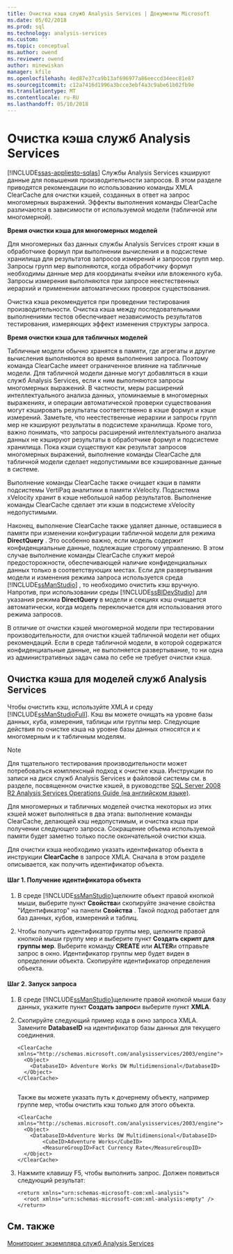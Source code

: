 ```yaml
---
title: Очистка кэша служб Analysis Services | Документы Microsoft
ms.date: 05/02/2018
ms.prod: sql
ms.technology: analysis-services
ms.custom: ''
ms.topic: conceptual
ms.author: owend
ms.reviewer: owend
author: minewiskan
manager: kfile
ms.openlocfilehash: 4ed87e37ca9b13af696977a86eeccd34eec81e87
ms.sourcegitcommit: c12a7416d1996a3bcce3ebf4a3c9abe61b02fb9e
ms.translationtype: MT
ms.contentlocale: ru-RU
ms.lasthandoff: 05/10/2018
---
```

# <a name="clear-the-analysis-services-caches"></a>Очистка кэша служб Analysis Services
[!INCLUDE[ssas-appliesto-sqlas](../../includes/ssas-appliesto-sqlas.md)]
  Службы Analysis Services кэшируют данные для повышения производительности запросов. В этом разделе приводятся рекомендации по использованию команды XMLA ClearCache для очистки кэшей, созданных в ответ на запрос многомерных выражений. Эффекты выполнения команды ClearCache различаются в зависимости от используемой модели (табличной или многомерной).  
  
 **Время очистки кэша для многомерных моделей**  
  
 Для многомерных баз данных службы Analysis Services строят кэши в обработчике формул при выполнении вычисления и в подсистеме хранилища для результатов запросов измерений и запросов групп мер. Запросы групп мер выполняются, когда обработчику формул необходимы данные мер для координаты ячейки или вложенного куба. Запросы измерения выполняются при запросе неестественных иерархий и применении автоматических проверок существования.  
  
 Очистка кэша рекомендуется при проведении тестирования производительности. Очистка кэша между последовательными выполнениями тестов обеспечивает независимость результатов тестирования, измеряющих эффект изменения структуры запроса.  
  
 **Время очистки кэша для табличных моделей**  
  
 Табличные модели обычно хранятся в памяти, где агрегаты и другие вычисления выполняются во время выполнения запроса. Поэтому команда ClearCache имеет ограниченное влияние на табличные модели. Для табличной модели данные могут добавляться в кэши служб Analysis Services, если к ним выполняются запросы многомерных выражений. В частности, меры расширений интеллектуального анализа данных, упоминаемые в многомерных выражениях, и операции автоматической проверки существования могут кэшировать результаты соответственно в кэше формул и кэше измерений. Заметьте, что неестественные иерархии и запросы групп мер не кэшируют результаты в подсистеме хранилища. Кроме того, важно понимать, что запросы расширений интеллектуального анализа данных не кэшируют результаты в обработчике формул и подсистеме хранилища. Пока кэши существуют как результат запросов многомерных выражений, выполнение команды ClearCache для табличной модели сделает недопустимыми все кэшированные данные в системе.  
  
 Выполнение команды ClearCache также очищает кэши в памяти подсистемы VertiPaq аналитики в памяти xVelocity. Подсистема xVelocity хранит в кэше небольшой набор результатов. Выполнение команды ClearCache сделает эти кэши в подсистеме xVelocity недопустимыми.  
  
 Наконец, выполнение ClearCache также удаляет данные, оставшиеся в памяти при изменении конфигурации табличной модели для режима **DirectQuery** . Это особенно важно, если модель содержит конфиденциальные данные, подлежащие строгому управлению. В этом случае выполнение команды ClearCache служит мерой предосторожности, обеспечивающей наличие конфиденциальных данных только в соответствующих местах. Если для развертывания модели и изменения режима запроса используется среда [!INCLUDE[ssManStudio](../../includes/ssmanstudio-md.md)] , то необходимо очистить кэш вручную. Напротив, при использовании среды [!INCLUDE[ssBIDevStudio](../../includes/ssbidevstudio-md.md)] для указания режима **DirectQuery** в модели и секциях кэш очищается автоматически, когда модель переключается для использования этого режима запросов.  
  
 В отличие от очистки кэшей многомерной модели при тестировании производительности, для очистки кэшей табличной модели нет общих рекомендаций. Если в среде табличной модели, в которой содержатся конфиденциальные данные, не выполняется развертывание, то ни одна из административных задач сама по себе не требует очистки кэша.  
  
## <a name="clear-the-cache-for-analysis-services-models"></a>Очистка кэша для моделей служб Analysis Services  
 Чтобы очистить кэш, используйте XMLA и среду [!INCLUDE[ssManStudioFull](../../includes/ssmanstudiofull-md.md)]. Кэш вы можете очищать на уровне базы данных, куба, измерения, таблицы или группы мер. Следующие действия по очистке кэша на уровне базы данных относятся и к многомерным и к табличным моделям.  
  
> [!NOTE]  
>  Для тщательного тестирования производительности может потребоваться комплексный подход к очистке кэша. Инструкции по записи на диск служб Analysis Services и файловой системы см. в разделе, посвященном очистке кэшей, в руководстве [SQL Server 2008 R2 Analysis Services Operations Guide (на английском языке)](http://go.microsoft.com/fwlink/?linkID=http://go.microsoft.com/fwlink/?LinkID=225539).  
  
 Для многомерных и табличных моделей очистка некоторых из этих кэшей может выполняться в два этапа: выполнение команды ClearCache, делающей кэш недопустимым, и очистка кэша при получении следующего запроса. Сокращение объема используемой памяти будет заметно только после окончательной очистки кэша.  
  
 Для очистки кэша необходимо указать идентификатор объекта в инструкции **ClearCache** в запросе XMLA. Сначала в этом разделе описывается, как получить идентификатор объекта.  
  
#### <a name="step-1-get-the-object-identifier"></a>Шаг 1. Получение идентификатора объекта  
  
1.  В среде [!INCLUDE[ssManStudio](../../includes/ssmanstudio-md.md)]щелкните объект правой кнопкой мыши, выберите пункт **Свойства**и скопируйте значение свойства "Идентификатор" на панели **Свойства** . Такой подход работает для баз данных, кубов, измерений и таблиц.  
  
2.  Чтобы получить идентификатор группы мер, щелкните правой кнопкой мыши группу мер и выберите пункт **Создать скрипт для группы мер**. Выберите команду **CREATE** или **ALTER**и отправьте запрос в окно. Идентификатор группы мер будет виден в определении объекта. Скопируйте идентификатор определения объекта.  
  
#### <a name="step-2-run-the-query"></a>Шаг 2. Запуск запроса  
  
1.  В среде [!INCLUDE[ssManStudio](../../includes/ssmanstudio-md.md)]щелкните правой кнопкой мыши базу данных, укажите пункт **Создать запрос**и выберите пункт **XMLA**.  
  
2.  Скопируйте следующий пример кода в окно запроса XMLA. Замените **DatabaseID** на идентификатор базы данных для текущего соединения.  
  
    ```  
    <ClearCache xmlns="http://schemas.microsoft.com/analysisservices/2003/engine">  
      <Object>  
        <DatabaseID> Adventure Works DW Multidimensional</DatabaseID>  
      </Object>  
    </ClearCache>  
  
    ```  
  
     Также вы можете указать путь к дочернему объекту, например группе мер, чтобы очистить кэш только для этого объекта.  
  
    ```  
    <ClearCache xmlns="http://schemas.microsoft.com/analysisservices/2003/engine">  
      <Object>  
        <DatabaseID>Adventure Works DW Multidimensional</DatabaseID>  
            <CubeID>Adventure Works</CubeID>  
            <MeasureGroupID>Fact Currency Rate</MeasureGroupID>  
      </Object>  
    </ClearCache>  
    ```  
  
3.  Нажмите клавишу F5, чтобы выполнить запрос. Должен появиться следующий результат:  
  
    ```  
    <return xmlns="urn:schemas-microsoft-com:xml-analysis">  
      <root xmlns="urn:schemas-microsoft-com:xml-analysis:empty" />  
    </return>  
    ```  
  
## <a name="see-also"></a>См. также  
 [Мониторинг экземпляра служб Analysis Services](../../analysis-services/instances/monitor-an-analysis-services-instance.md)  
  
  
